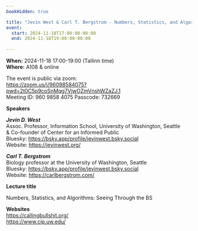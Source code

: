 ```yaml
---
bookHidden: true

title: "Jevin West & Carl T. Bergstrom - Numbers, Statistics, and Algorithms: Seeing Through the BS"
event:
  start: 2024-11-18T17:00:00-00:00
  end: 2024-11-18T19:00:00-00:00
  
---
```


**When:** 2024-11-18 17:00-19:00 (Tallinn time)   
**Where:** A108 & online  

The event is public via zoom:  
https://zoom.us/j/96098584075?pwd=2t0C5p9coSnMqg7VjwOZmVnshWZaZJ.1  
Meeting ID: 960 9858 4075 Passcode: 732669

<!--more-->
**Speakers**    

***Jevin D. West***  
Assoc. Professor, Information School, University of Washington, Seattle  
& Co-founder of Center for an Informed Public   
Bluesky: https://bsky.app/profile/jevinwest.bsky.social  
Website: https://jevinwest.org/  

***Carl T. Bergstrom***  
Biology professor at the University of Washington, Seattle  
Bluesky: https://bsky.app/profile/jevinwest.bsky.social  
Website: https://carlbergstrom.com/   

**Lecture title**  

Numbers, Statistics, and Algorithms: Seeing Through the BS  


**Websites**  
https://callingbullshit.org/  
https://www.cip.uw.edu/   


